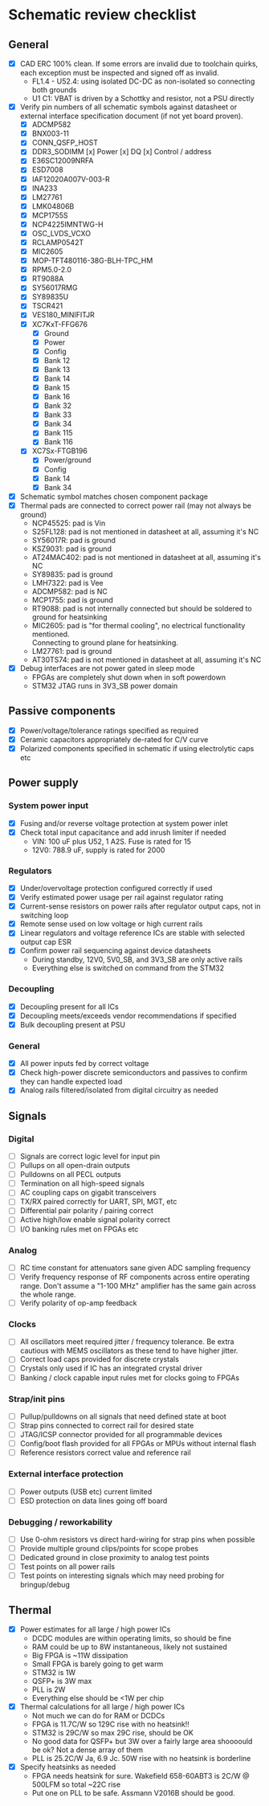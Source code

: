 # Schematic review checklist

## General

* [x] CAD ERC 100% clean. If some errors are invalid due to toolchain quirks, each exception must be inspected and signed
off as invalid.
    * FL1.4 - U52.4: using isolated DC-DC as non-isolated so connecting both grounds
    * U1 C1: VBAT is driven by a Schottky and resistor, not a PSU directly
* [x] Verify pin numbers of all schematic symbols against datasheet or external interface specification document (if not yet board proven).
    * [x] ADCMP582
    * [x] BNX003-11
    * [x] CONN_QSFP_HOST
    * [x] DDR3_SODIMM
        [x] Power
        [x] DQ
        [x] Control / address
    * [x] E36SC12009NRFA
    * [x] ESD7008
    * [x] IAF12020A007V-003-R
    * [x] INA233
    * [x] LM27761
    * [x] LMK04806B
    * [x] MCP1755S
    * [x] NCP4225IMNTWG-H
    * [x] OSC_LVDS_VCXO
    * [x] RCLAMP0542T
    * [x] MIC2605
    * [x] MOP-TFT480116-38G-BLH-TPC_HM
    * [x] RPM5.0-2.0
    * [x] RT9088A
    * [x] SY56017RMG
    * [x] SY89835U
    * [x] TSCR421
    * [x] VES180_MINIFITJR
    * [x] XC7KxT-FFG676
        * [x] Ground
        * [x] Power
        * [x] Config
        * [x] Bank 12
        * [x] Bank 13
        * [x] Bank 14
        * [x] Bank 15
        * [x] Bank 16
        * [x] Bank 32
        * [x] Bank 33
        * [x] Bank 34
        * [x] Bank 115
        * [x] Bank 116
    * [x] XC7Sx-FTGB196
        * [x] Power/ground
        * [x] Config
        * [x] Bank 14
        * [x] Bank 34
* [x] Schematic symbol matches chosen component package
* [x] Thermal pads are connected to correct power rail (may not always be ground)
    * NCP45525: pad is Vin
    * S25FL128: pad is not mentioned in datasheet at all, assuming it's NC
    * SY56017R: pad is ground
    * KSZ9031: pad is ground
    * AT24MAC402: pad is not mentioned in datasheet at all, assuming it's NC
    * SY89835: pad is ground
    * LMH7322: pad is Vee
    * ADCMP582: pad is NC
    * MCP1755: pad is ground
    * RT9088: pad is not internally connected but should be soldered to ground for heatsinking
    * MIC2605: pad is "for thermal cooling", no electrical functionality mentioned.\
    Connecting to ground plane for heatsinking.
    * LM27761: pad is ground
    * AT30TS74: pad is not mentioned in datasheet at all, assuming it's NC
* [x] Debug interfaces are not power gated in sleep mode
    * FPGAs are completely shut down when in soft powerdown
    * STM32 JTAG runs in 3V3_SB power domain

## Passive components
* [x] Power/voltage/tolerance ratings specified as required
* [x] Ceramic capacitors appropriately de-rated for C/V curve
* [x] Polarized components specified in schematic if using electrolytic caps etc

## Power supply

### System power input

* [x] Fusing and/or reverse voltage protection at system power inlet
* [x] Check total input capacitance and add inrush limiter if needed
    * VIN: 100 uF plus U52, 1 A2S. Fuse is rated for 15
    * 12V0: 788.9 uF, supply is rated for 2000

### Regulators

* [x] Under/overvoltage protection configured correctly if used
* [x] Verify estimated power usage per rail against regulator rating
* [x] Current-sense resistors on power rails after regulator output caps, not in switching loop
* [x] Remote sense used on low voltage or high current rails
* [x] Linear regulators and voltage reference ICs are stable with selected output cap ESR
* [x] Confirm power rail sequencing against device datasheets
    * During standby, 12V0, 5V0_SB, and 3V3_SB are only active rails
    * Everything else is switched on command from the STM32

### Decoupling
* [x] Decoupling present for all ICs
* [x] Decoupling meets/exceeds vendor recommendations if specified
* [x] Bulk decoupling present at PSU

### General
* [x] All power inputs fed by correct voltage
* [x] Check high-power discrete semiconductors and passives to confirm they can handle expected load
* [x] Analog rails filtered/isolated from digital circuitry as needed

## Signals

### Digital

* [ ] Signals are correct logic level for input pin
* [ ] Pullups on all open-drain outputs
* [ ] Pulldowns on all PECL outputs
* [ ] Termination on all high-speed signals
* [ ] AC coupling caps on gigabit transceivers
* [ ] TX/RX paired correctly for UART, SPI, MGT, etc
* [ ] Differential pair polarity / pairing correct
* [ ] Active high/low enable signal polarity correct
* [ ] I/O banking rules met on FPGAs etc

### Analog

* [ ] RC time constant for attenuators sane given ADC sampling frequency
* [ ] Verify frequency response of RF components across entire operating range. Don't assume a "1-100 MHz" amplifier has the
same gain across the whole range.
* [ ] Verify polarity of op-amp feedback

### Clocks

* [ ] All oscillators meet required jitter / frequency tolerance. Be extra cautious with MEMS oscillators as these tend to have higher jitter.
* [ ] Correct load caps provided for discrete crystals
* [ ] Crystals only used if IC has an integrated crystal driver
* [ ] Banking / clock capable input rules met for clocks going to FPGAs

### Strap/init pins
* [ ] Pullup/pulldowns on all signals that need defined state at boot
* [ ] Strap pins connected to correct rail for desired state
* [ ] JTAG/ICSP connector provided for all programmable devices
* [ ] Config/boot flash provided for all FPGAs or MPUs without internal flash
* [ ] Reference resistors correct value and reference rail

### External interface protection

* [ ] Power outputs (USB etc) current limited
* [ ] ESD protection on data lines going off board

### Debugging / reworkability

* [ ] Use 0-ohm resistors vs direct hard-wiring for strap pins when possible
* [ ] Provide multiple ground clips/points for scope probes
* [ ] Dedicated ground in close proximity to analog test points
* [ ] Test points on all power rails
* [ ] Test points on interesting signals which may need probing for bringup/debug

## Thermal

* [x] Power estimates for all large / high power ICs
    * DCDC modules are within operating limits, so should be fine
    * RAM could be up to 8W instantaneous, likely not sustained
    * Big FPGA is ~11W dissipation
    * Small FPGA is barely going to get warm
    * STM32 is 1W
    * QSFP+ is 3W max
    * PLL is 2W
    * Everything else should be <1W per chip
* [x] Thermal calculations for all large / high power ICs
    * Not much we can do for RAM or DCDCs
    * FPGA is 11.7C/W so 129C rise with no heatsink!!
    * STM32 is 29C/W so max 29C rise, should be OK
    * No good data for QSFP+ but 3W over a fairly large area shoooould be ok? Not a dense array of them
    * PLL is 25.2C/W Ja, 6.9 Jc. 50W rise with no heatsink is borderline
* [x] Specify heatsinks as needed
    * FPGA needs heatsink for sure. Wakefield 658-60ABT3 is 2C/W @ 500LFM so total ~22C rise
    * Put one on PLL to be safe. Assmann V2016B should be good.

